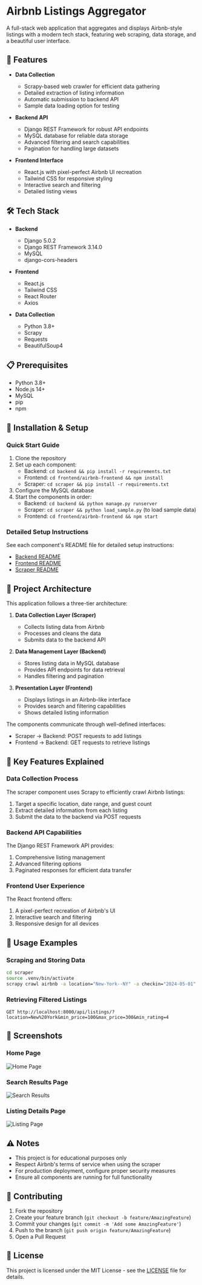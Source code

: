 # Airbnb Listings Aggregator

A full-stack web application that aggregates and displays Airbnb-style listings with a modern tech stack, featuring web scraping, data storage, and a beautiful user interface.

## 🚀 Features

- **Data Collection**
  - Scrapy-based web crawler for efficient data gathering
  - Detailed extraction of listing information
  - Automatic submission to backend API
  - Sample data loading option for testing

- **Backend API**
  - Django REST Framework for robust API endpoints
  - MySQL database for reliable data storage
  - Advanced filtering and search capabilities
  - Pagination for handling large datasets

- **Frontend Interface**
  - React.js with pixel-perfect Airbnb UI recreation
  - Tailwind CSS for responsive styling
  - Interactive search and filtering
  - Detailed listing views

## 🛠️ Tech Stack

- **Backend**
  - Django 5.0.2
  - Django REST Framework 3.14.0
  - MySQL
  - django-cors-headers

- **Frontend**
  - React.js
  - Tailwind CSS
  - React Router
  - Axios

- **Data Collection**
  - Python 3.8+
  - Scrapy
  - Requests
  - BeautifulSoup4

## 📋 Prerequisites

- Python 3.8+
- Node.js 14+
- MySQL
- pip
- npm

## 🚀 Installation & Setup

### Quick Start Guide

1. Clone the repository
2. Set up each component:
   - Backend: `cd backend && pip install -r requirements.txt`
   - Frontend: `cd frontend/airbnb-frontend && npm install`
   - Scraper: `cd scraper && pip install -r requirements.txt`
3. Configure the MySQL database
4. Start the components in order:
   - Backend: `cd backend && python manage.py runserver`
   - Scraper: `cd scraper && python load_sample.py` (to load sample data)
   - Frontend: `cd frontend/airbnb-frontend && npm start`

### Detailed Setup Instructions

See each component's README file for detailed setup instructions:
- [Backend README](backend/README.md)
- [Frontend README](frontend/airbnb-frontend/README.md)
- [Scraper README](scraper/README.md)

## 🔄 Project Architecture

This application follows a three-tier architecture:

1. **Data Collection Layer (Scraper)**
   - Collects listing data from Airbnb
   - Processes and cleans the data
   - Submits data to the backend API

2. **Data Management Layer (Backend)**
   - Stores listing data in MySQL database
   - Provides API endpoints for data retrieval
   - Handles filtering and pagination

3. **Presentation Layer (Frontend)**
   - Displays listings in an Airbnb-like interface
   - Provides search and filtering capabilities
   - Shows detailed listing information

The components communicate through well-defined interfaces:
- Scraper → Backend: POST requests to add listings
- Frontend → Backend: GET requests to retrieve listings

## 🌟 Key Features Explained

### Data Collection Process

The scraper component uses Scrapy to efficiently crawl Airbnb listings:
1. Target a specific location, date range, and guest count
2. Extract detailed information from each listing
3. Submit the data to the backend via POST requests

### Backend API Capabilities

The Django REST Framework API provides:
1. Comprehensive listing management
2. Advanced filtering options
3. Paginated responses for efficient data transfer

### Frontend User Experience

The React frontend offers:
1. A pixel-perfect recreation of Airbnb's UI
2. Interactive search and filtering
3. Responsive design for all devices

## 📝 Usage Examples

### Scraping and Storing Data

```bash
cd scraper
source .venv/bin/activate
scrapy crawl airbnb -a location="New-York--NY" -a checkin="2024-05-01" -a checkout="2024-05-07" -a guests=2
```

### Retrieving Filtered Listings

```
GET http://localhost:8000/api/listings/?location=New%20York&min_price=100&max_price=300&min_rating=4
```

## 📸 Screenshots

### Home Page
![Home Page](screenshots/Homepage.png)

### Search Results Page
![Search Results](screenshots/Search-Results.png)

### Listing Details Page
![Listing Page](screenshots/Individual-House-page.png)

## ⚠️ Notes

- This project is for educational purposes only
- Respect Airbnb's terms of service when using the scraper
- For production deployment, configure proper security measures
- Ensure all components are running for full functionality

## 🤝 Contributing

1. Fork the repository
2. Create your feature branch (`git checkout -b feature/AmazingFeature`)
3. Commit your changes (`git commit -m 'Add some AmazingFeature'`)
4. Push to the branch (`git push origin feature/AmazingFeature`)
5. Open a Pull Request

## 📝 License

This project is licensed under the MIT License - see the [LICENSE](LICENSE) file for details.
